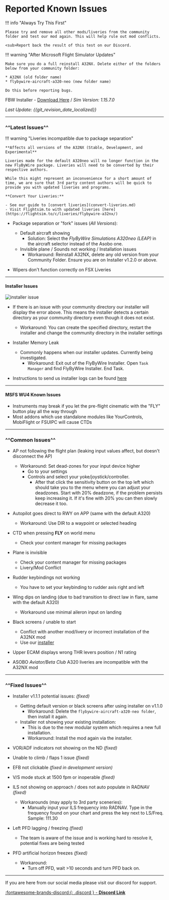 # Reported Known Issues

!!! info "Always Try This First"

    Please try and remove all other mods/liveries from the community folder and test our mod again. This will help rule out mod conflicts.

    <sub>Report back the result of this test on our Discord.

!!! warning "After Microsoft Flight Simulator Updates"

    Make sure you do a full reinstall A32NX. Delete either of the folders below from your community folder: 

    * A32NX (old folder name)
    * flybywire-aircraft-a320-neo (new folder name) 
    
    Do this before reporting bugs. 

FBW Installer - [Download Here](https://api.flybywiresim.com/installer) / *Sim Version: 1.15.7.0*

*Last Update: {{git_revision_date_localized}}*

---

### ^^Latest Issues^^

!!! warning "Liveries incompatible due to package separation"

    **Affects all versions of the A32NX (Stable, Development, and Experimental**

    Liveries made for the default A320neo will no longer function in the new FlyByWire package. Liveries will need to be converted by their respective authors. 

    While this might represent an inconvenience for a short amount of time, we are sure that 3rd party content authors will be quick to provide you with updated liveries and programs.

    **Convert Your Liveries:** 
    
    - See our guide to [convert liveries](convert-liveries.md)
    - Visit Flightsim.to with updated liveries [here](https://flightsim.to/c/liveries/flybywire-a32nx/)  

* Package separation or "fork" issues (*All Versions*):
    -  Default aircraft showing
        - Solution: Select the *FlyByWire Simulations A320neo (LEAP)* in the aircraft selector instead of the Asobo one. 
    - Invisible plane / Sounds not working / Installation issues
        - Workaround: Reinstall A32NX, delete any old version from your Community Folder. Ensure you are on Installer v1.2.0 or above. 
    
* Wipers don't function correctly on FSX Liveries

***
    
#### Installer Issues

![installer issue](https://media.discordapp.net/attachments/831654046405230652/832741603940237362/unknown.png)

* If there is an issue with your community directory our installer will display the error above. This means the installer detects a certain directory as your community directory even though it does not exist.
    - Workaround: You can create the specified directory, restart the installer and change the community directory in the installer settings
    
* Installer Memory Leak
    - Commonly happens when our installer updates. Currently being investigated.
        - Workaround: Exit out of the FlyByWire Installer. Open `Task Manager` and find FlyByWire Installer. End Task.
    
* Instructions to send us installer logs can be found [here](installation.md#flybywire-installer)

***

#### MSFS WU4 Known Issues

* Instruments may break if you let the pre-flight cinematic with the "FLY" button play all the way through
* Most addons which use standalone modules like YourControls, MobiFlight or FSUIPC will cause CTDs

***

### ^^Common Issues^^

* AP not following the flight plan (leaking input values affect, but doesn't disconnect the AP)
    - Workaround: Set dead-zones for your input device higher
        - Go to your settings
        - Controls and select your yoke/joystick/controller.
            - After that click the sensitivity button on the top left which should take you to the menu where you can adjust your deadzones. Start with 20% deadzone, if the problem persists keep increasing it. If it's fine with 20% you can then slowly decrease it too.

* Autopilot goes direct to RWY on APP (same with the default A320)
    - Workaround: Use DIR to a waypoint or selected heading

* CTD when pressing **FLY** on world menu
    - Check your content manager for missing packages

* Plane is invisible
    - Check your content manager for missing packages
    - Livery/Mod Conflict

* Rudder keybindings not working
    * You have to set your keybinding to rudder axis right and left

* Wing dips on landing (due to bad transition to direct law in flare, same with the default A320)
    * Workaround use minimal aileron input on landing

* Black screens / unable to start
    * Conflict with another mod/livery or incorrect installation of the A32NX mod
    * Use our [installer](https://api.flybywiresim.com/installer)

* Upper ECAM displays wrong THR levers position / N1 rating

* ASOBO *Aviator/Beta Club* A320 liveries are incompatible with the A32NX mod

***

### ^^Fixed Issues^^

* Installer v1.1.1 potential issues: *(fixed)*
    - Getting default version or black screens after using installer on v1.1.0
        - Workaround: Delete the `flybywire-aircraft-a320-neo folder`, then install it again.
    - Installer not showing your existing installation:
        - This is due to the new modular system which requires a new full installation.
        - Workaround: Install the mod again via the installer.

* VOR/ADF indicators not showing on the ND *(fixed)*
  
* Unable to climb / flaps 1 issue *(fixed)*
  
* EFB not clickable *(fixed in development version)*
  
* V/S mode stuck at 1500 fpm or inoperable *(fixed)*
    
* ILS not showing on approach / does not auto populate in RADNAV *(fixed)*
    - Workarounds (may apply to 3rd party sceneries):
        - Manually input your ILS frequency into RADNAV. Type in the frequency found on your chart and press the key next to LS/Freq. Sample: 111.30

* Left PFD lagging / freezing *(fixed)*
    - The team is aware of the issue and is working hard to resolve it, potential fixes are being tested

* PFD artificial horizon freezes *(fixed)*
    - Workaround:
        - Turn off PFD, wait >10 seconds and turn PFD back on.
    
---

If you are here from our social media please visit our discord for support.

[:fontawesome-brands-discord:{: .discord } - **Discord Link**](https://discord.gg/flybywire)
